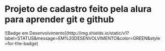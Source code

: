 <h1>Projeto de cadastro feito pela alura para aprender git e github</h1>
![Badge em Desenvolvimento](http://img.shields.io/static/v1?label=STATUS&message=EM%20DESENVOLVIMENTO&color=GREEN&style=for-the-badge)
